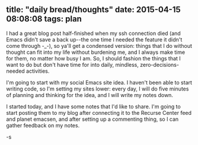 title: "daily bread/thoughts"
date: 2015-04-15 08:08:08
tags: plan
---

I had a great blog post half-finished when my ssh connection died (and Emacs didn't save a back up--the one time I needed the feature it didn't come through -_-), so ya'll get a condensed version: things that I do without thought can fit into my life without burdening me, and I always make time for them, no matter how busy I am. So, I should fashion the things that I want to do but don't have time for into daily, mindless, zero-decisions-needed activities.

I'm going to start with my social Emacs site idea. I haven't been able to start writing code, so I'm setting my sites lower: every day, I will do five minutes of planning and thinking for the idea, and I will write my notes down.

I started today, and I have some notes that I'd like to share. I'm going to start posting them to my blog after connecting it to the Recurse Center feed and planet emacsen, and after setting up a commenting thing, so I can gather feedback on my notes.

-s
